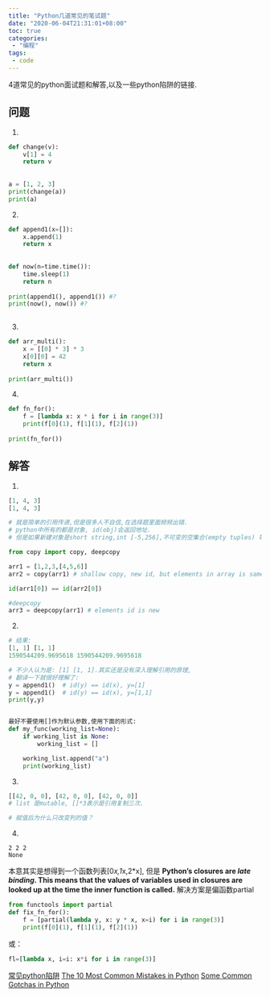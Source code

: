 ```yaml
---
title: "Python几道常见的笔试题"
date: "2020-06-04T21:31:01+08:00"
toc: true
categories:
 - "编程"
tags:
 - code
---
```

4道常见的python面试题和解答,以及一些python陷阱的链接.

<!--more-->

## 问题

1. 

```python 
def change(v):
    v[1] = 4
    return v
    
    
a = [1, 2, 3]
print(change(a))
print(a)    
```

2. 
```python
def append1(x=[]):
    x.append(1)
    return x
    
    
def now(n=time.time()):
    time.sleep(1)
    return n
    
print(append1(), append1()) #?
print(now(), now()) #?
    
```
3. 

```python
def arr_multi():
    x = [[0] * 3] * 3
    x[0][0] = 42
    return x
    
print(arr_multi())
```

4. 
```python
def fn_for():
    f = [lambda x: x * i for i in range(3)]
    print(f[0](1), f[1](1), f[2](1))
    
print(fn_for())
```

## 解答

1. 

```py
[1, 4, 3]
[1, 4, 3]

# 就是简单的引用传递,但是很多人不自信,在选择题里面频频出错.
# python中所有的都是对象, id(obj)会返回地址. 
# 但是如果新建对象是short string,int [-5,256],不可变的空集合(empty tuples) 等情况不会真的创建新对象.

from copy import copy, deepcopy

arr1 = [1,2,3,[4,5,6]]
arr2 = copy(arr1) # shallow copy, new id, but elements in array is same id

id(arr1[0]) == id(arr2[0]) 

#deepcopy
arr3 = deepcopy(arr1) # elements id is new 

```

2.

```py
# 结果:
[1, 1] [1, 1]
1590544209.9695618 1590544209.9695618

# 不少人认为是: [1] [1, 1].其实还是没有深入理解引用的原理,
# 翻译一下就很好理解了:
y = append1()  # id(y) == id(x), y=[1]
y = append1()  # id(y) == id(x), y=[1,1]
print(y,y)


最好不要使用[]作为默认参数,使用下面的形式:
def my_func(working_list=None):
    if working_list is None: 
        working_list = []

    working_list.append("a")
    print(working_list)

```


3. 

```py
[[42, 0, 0], [42, 0, 0], [42, 0, 0]]
# list 是mutable, []*3表示是引用复制三次.

# 赋值后为什么只改变列的值？

```
4. 

```text
2 2 2
None
```
本意其实是想得到一个函数列表[0*x,1*x,2*x],
但是 **Python’s closures are *late binding*. This means that the values of variables used in closures are looked up at the time the inner function is called.**
解决方案是偏函数partial
```python
from functools import partial
def fix_fn_for():
    f = [partial(lambda y, x: y * x, x=i) for i in range(3)]
    print(f[0](1), f[1](1), f[2](1))
```
或：
```python
fl=[lambda x, i=i: x*i for i in range(3)]
```

[常见python陷阱](https://docs.python-guide.org/writing/gotchas/)
[The 10 Most Common Mistakes in Python](https://www.toptal.com/python/top-10-mistakes-that-python-programmers-make)
[Some Common Gotchas in Python](https://8thlight.com/blog/shibani-mookerjee/2019/05/07/some-common-gotchas-in-python.html)